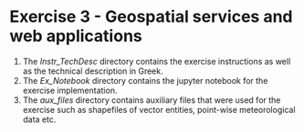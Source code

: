 # Exercise 3 - Geospatial services and web applications

1) The *Instr_TechDesc* directory contains the exercise instructions as well as the technical description in Greek.
2) The *Ex_Notebook* directory contains the jupyter notebook for the exercise implementation.
3) The *aux_files* directory contains auxiliary files that were used for the exercise such as shapefiles of vector entities, point-wise meteorological data etc.
